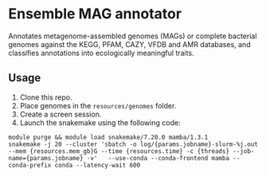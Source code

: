 # Ensemble MAG annotator

Annotates metagenome-assembled genomes (MAGs) or complete bacterial genomes against the KEGG, PFAM, CAZY, VFDB and AMR databases, and classifies annotations into ecologically meaningful traits. 

## Usage

1. Clone this repo.
2. Place genomes in the `resources/genomes` folder.
3. Create a screen session.
4. Launch the snakemake using the following code:
```
module purge && module load snakemake/7.20.0 mamba/1.3.1
snakemake -j 20 --cluster 'sbatch -o log/{params.jobname}-slurm-%j.out --mem {resources.mem_gb}G --time {resources.time} -c {threads} --job-name={params.jobname} -v'   --use-conda --conda-frontend mamba --conda-prefix conda --latency-wait 600
```

